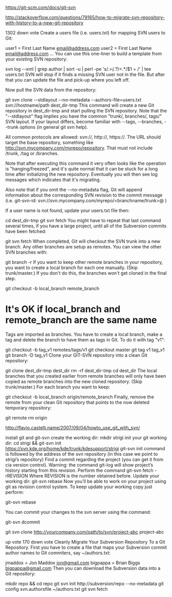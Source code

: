 https://git-scm.com/docs/git-svn

http://stackoverflow.com/questions/79165/how-to-migrate-svn-repository-with-history-to-a-new-git-repository

1302
down vote
Create a users file (i.e. users.txt) for mapping SVN users to Git:

user1 = First Last Name <email@address.com>
user2 = First Last Name <email@address.com>
...
You can use this one-liner to build a template from your existing SVN repository:

svn log --xml | grep author | sort -u | perl -pe 's/.*>(.*?)<.*/$1 = /' | tee users.txt
SVN will stop if it finds a missing SVN user not in the file. But after that you can update the file and pick-up where you left off.

Now pull the SVN data from the repository:

git svn clone --stdlayout --no-metadata --authors-file=users.txt svn://hostname/path dest_dir-tmp
This command will create a new Git repository in dest_dir-tmp and start pulling the SVN repository. Note that the "--stdlayout" flag implies you have the common "trunk/, branches/, tags/" SVN layout. If your layout differs, become familiar with --tags, --branches, --trunk options (in general git svn help).

All common protocols are allowed: svn://, http://, https://. The URL should target the base repository, something like http://svn.mycompany.com/myrepo/repository. That must not include /trunk, /tag or /branches.

Note that after executing this command it very often looks like the operation is "hanging/freezed", and it's quite normal that it can be stuck for a long time after initializing the new repository. Eventually you will then see log messages which indicates that it's migrating.

Also note that if you omit the --no-metadata flag, Git will append information about the corresponding SVN revision to the commit message (i.e. git-svn-id: svn://svn.mycompany.com/myrepo/<branchname/trunk>@<RevisionNumber> <Repository UUID>)

If a user name is not found, update your users.txt file then:

cd dest_dir-tmp
git svn fetch
You might have to repeat that last command several times, if you have a large project, until all of the Subversion commits have been fetched:

git svn fetch
When completed, Git will checkout the SVN trunk into a new branch. Any other branches are setup as remotes. You can view the other SVN branches with:

git branch -r
If you want to keep other remote branches in your repository, you want to create a local branch for each one manually. (Skip trunk/master.) If you don't do this, the branches won't get cloned in the final step.

git checkout -b local_branch remote_branch
# It's OK if local_branch and remote_branch are the same name
Tags are imported as branches. You have to create a local branch, make a tag and delete the branch to have them as tags in Git. To do it with tag "v1":

git checkout -b tag_v1 remotes/tags/v1
git checkout master
git tag v1 tag_v1
git branch -D tag_v1
Clone your GIT-SVN repository into a clean Git repository:

git clone dest_dir-tmp dest_dir
rm -rf dest_dir-tmp
cd dest_dir
The local branches that you created earlier from remote branches will only have been copied as remote branches into the new cloned repository. (Skip trunk/master.) For each branch you want to keep:

git checkout -b local_branch origin/remote_branch
Finally, remove the remote from your clean Git repository that points to the now deleted temporary repository:

git remote rm origin




http://flavio.castelli.name/2007/09/04/howto_use_git_with_svn/

install git and git-svn
create the working dir: mkdir strigi
init your git working dir: cd strigi && git-svn init https://svn.kde.org/home/kde/trunk/kdesupport/strigi git-svn init command is followed by the address of the svn repository (in this case we point to strigi’s repository)
Find a commit regarding the project (you can get it from cia version control). Warning: the command git-log will show project’s history starting from this revision.
Perform the command git-svn fetch -rREVISION Where REVISION is the number obtained before.
Update your working dir: git-svn rebase Now you’ll be able to work on your project using git as revision control system.
To keep update your working copy just perform:

git-svn rebase

You can commit your changes to the svn server using the command:

git-svn dcommit


git svn clone http://yourcompany.com/path/to/svn/project-abc project-abc



up vote
170
down vote
Cleanly Migrate Your Subversion Repository To a Git Repository. First you have to create a file that maps your Subversion commit author names to Git commiters, say ~/authors.txt:

jmaddox = Jon Maddox <jon@gmail.com>
bigpappa = Brian Biggs <bigpappa@gmail.com>
Then you can download the Subversion data into a Git repository:

mkdir repo && cd repo
git svn init http://subversion/repo --no-metadata
git config svn.authorsfile ~/authors.txt
git svn fetch


